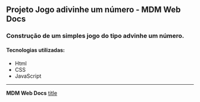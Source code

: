## Projeto Jogo adivinhe um número - **MDM Web Docs**

### Construção de um simples jogo do tipo advinhe um número.

#### Tecnologias utilizadas:
- Html
- CSS
- JavaScript
   

---
**MDM Web Docs**
[title](https://developer.mozilla.org/pt-BR/docs/Learn/JavaScript/First_steps/A_first_splash)